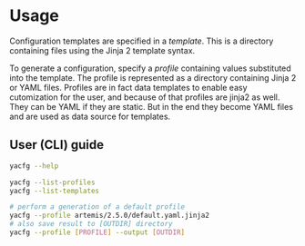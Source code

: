 # Usage

Configuration templates are specified in a *template*.
This is a directory containing files using the Jinja 2 template syntax.

To generate a configuration, specify a *profile* containing values substituted into the template.
The profile is represented as a directory containing Jinja 2 or YAML files.
Profiles are in fact data templates to enable easy cutomization for the user, and because of
that profiles are jinja2 as well. They can be YAML if they are static.
 But in the end they become YAML files and are used as data source for templates.

## User (CLI) guide

```bash
yacfg --help

yacfg --list-profiles
yacfg --list-templates

# perform a generation of a default profile
yacfg --profile artemis/2.5.0/default.yaml.jinja2
# also save result to [OUTDIR] directory
yacfg --profile [PROFILE] --output [OUTDIR]
```
